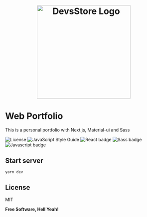 <h1 align="center">
  <a href="http://devsstore.net"><img src="http://devsstore.net/assets/images/logo.png" alt="DevsStore Logo" width="300"></a>
</h1>

# Web Portfolio

This is a personal portfolio with Next.js, Material-ui and Sass

![License](https://img.shields.io/badge/license-MIT-yellow.svg?logo=linux&longCache=true&style=flat) ![JavaScript Style Guide](https://img.shields.io/badge/code_style-standard-brightgreen.svg?logo=javascript&longCache=true&style=flat) ![React badge](https://img.shields.io/badge/DevsStore-React-blue.svg?logo=react&longCache=true&style=flat) ![Sass badge](https://img.shields.io/badge/DevsStore-Sass-pink.svg?logo=sass&longCache=true&style=flat) ![Javascript badge](https://img.shields.io/badge/DevsStore-JavaScript-gold.svg?logo=javascript&longCache=true&style=flat)

## Start server
```bash
yarn dev
```

License
----

MIT


**Free Software, Hell Yeah!**
